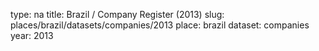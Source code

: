 type: na
title: Brazil / Company Register (2013)
slug: places/brazil/datasets/companies/2013
place: brazil
dataset: companies
year: 2013
